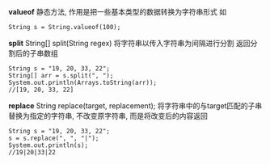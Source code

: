 **valueof**
静态方法, 作用是把一些基本类型的数据转换为字符串形式
如
```
String s = String.valueof(100);
```

**split**
String[] split(String regex) 
将字符串以传入字符串为间隔进行分割
返回分割后的子串数组
```
String s = "19, 20, 33, 22";
String[] arr = s.split(", ");
System.out.println(Arrays.toString(arr));
//[19, 20, 33, 22]
```

**replace**
String replace(target, replacement);
将字符串中的与target匹配的子串替换为指定的字符串, 不改变原字符串, 而是将改变后的内容返回
```
String s = "19, 20, 33, 22";
s = s.replace(", ", "|");
System.out.println(s);
//19|20|33|22
```


